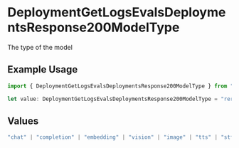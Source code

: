 # DeploymentGetLogsEvalsDeploymentsResponse200ModelType

The type of the model

## Example Usage

```typescript
import { DeploymentGetLogsEvalsDeploymentsResponse200ModelType } from "@orq-ai/node/models/operations";

let value: DeploymentGetLogsEvalsDeploymentsResponse200ModelType = "rerank";
```

## Values

```typescript
"chat" | "completion" | "embedding" | "vision" | "image" | "tts" | "stt" | "rerank" | "moderations"
```